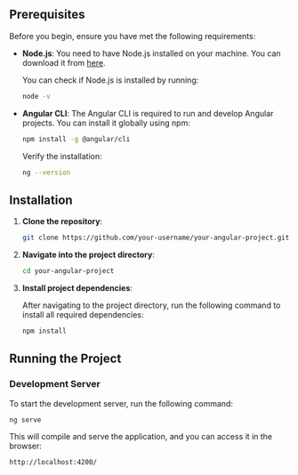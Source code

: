 ## Prerequisites

Before you begin, ensure you have met the following requirements:

- **Node.js**: You need to have Node.js installed on your machine. You can download it from [here](https://nodejs.org/).
  
  You can check if Node.js is installed by running:

  ```bash
  node -v
  ```

- **Angular CLI**: The Angular CLI is required to run and develop Angular projects. You can install it globally using npm:

  ```bash
  npm install -g @angular/cli
  ```

  Verify the installation:

  ```bash
  ng --version
  ```

## Installation

1. **Clone the repository**:

   ```bash
   git clone https://github.com/your-username/your-angular-project.git
   ```

2. **Navigate into the project directory**:

   ```bash
   cd your-angular-project
   ```

3. **Install project dependencies**:

   After navigating to the project directory, run the following command to install all required dependencies:

   ```bash
   npm install
   ```

## Running the Project

### Development Server

To start the development server, run the following command:

```bash
ng serve
```

This will compile and serve the application, and you can access it in the browser:

```bash
http://localhost:4200/
```
